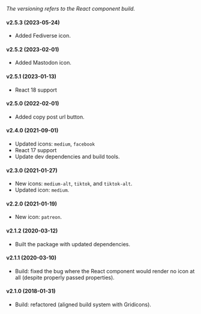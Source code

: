 _The versioning refers to the React component build._

#### v2.5.3 (2023-05-24)
* Added Fediverse icon.

#### v2.5.2 (2023-02-01)
* Added Mastodon icon.

#### v2.5.1 (2023-01-13)
* React 18 support

#### v2.5.0 (2022-02-01)
* Added copy post url button.

#### v2.4.0 (2021-09-01)
* Updated icons: `medium`, `facebook`
* React 17 support
* Update dev dependencies and build tools.

#### v2.3.0 (2021-01-27)
* New icons: `medium-alt`, `tiktok`, and `tiktok-alt`.
* Updated icon: `medium`.

#### v2.2.0 (2021-01-19)
* New icon: `patreon`.

#### v2.1.2 (2020-03-12)
* Built the package with updated dependencies.

#### v2.1.1 (2020-03-10)
* Build: fixed the bug where the React component would render no icon at all (despite properly passed properties).

#### v2.1.0 (2018-01-31)
* Build: refactored (aligned build system with Gridicons).
